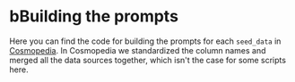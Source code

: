 # bBuilding the prompts

Here you can find the code for building the prompts for each `seed_data` in [Cosmopedia](https://huggingface.co/datasets/HuggingFaceTB/cosmopedia).
In Cosmopedia we standardized the column names and merged all the data sources together, which isn't the case for some scripts here.